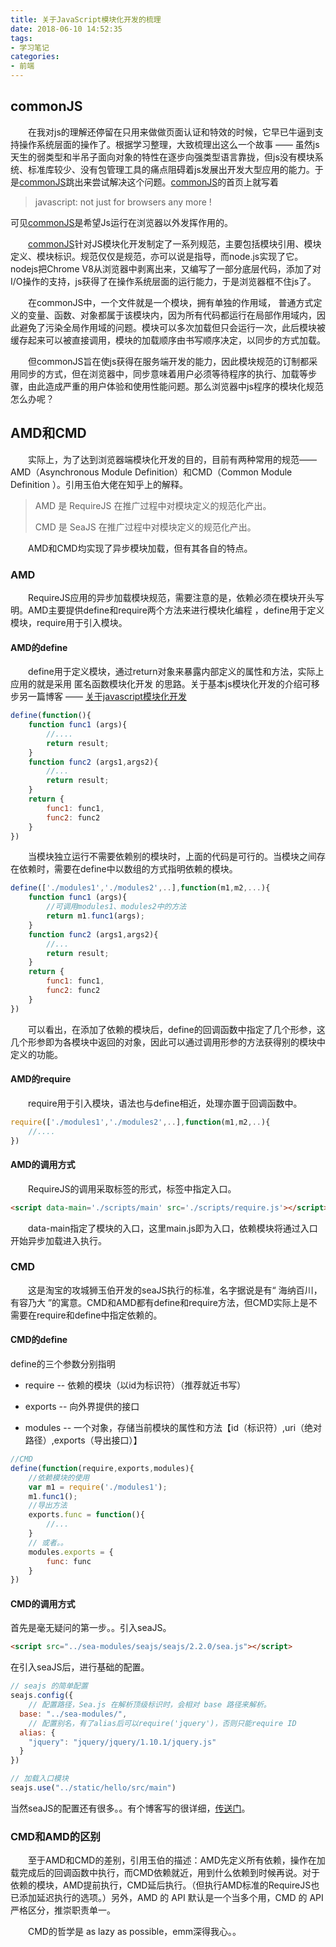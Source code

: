```yaml
---
title: 关于JavaScript模块化开发的梳理
date: 2018-06-10 14:52:35
tags:
- 学习笔记
categories: 
- 前端
---
```


## commonJS

&emsp;&emsp;在我对js的理解还停留在只用来做做页面认证和特效的时候，它早已牛逼到支持操作系统层面的操作了。根据学习整理，大致梳理出这么一个故事 —— 虽然js天生的弱类型和半吊子面向对象的特性在逐步向强类型语言靠拢，但js没有模块系统、标准库较少、没有包管理工具的痛点阻碍着js发展出开发大型应用的能力。于是[commonJS](http://www.commonjs.org/)跳出来尝试解决这个问题。[commonJS](http://www.commonjs.org/)的首页上就写着

> javascript: not just for browsers any more !

可见[commonJS](http://www.commonjs.org/)是希望Js运行在浏览器以外发挥作用的。

&emsp;&emsp;[commonJS](http://www.commonjs.org/)针对JS模块化开发制定了一系列规范，主要包括模块引用、模块定义、模块标识。规范仅仅是规范，亦可以说是指导，而node.js实现了它。nodejs把Chrome V8从浏览器中剥离出来，又编写了一部分底层代码，添加了对I/O操作的支持，js获得了在操作系统层面的运行能力，于是浏览器框不住js了。

&emsp;&emsp;在commonJS中，一个文件就是一个模块，拥有单独的作用域， 普通方式定义的变量、函数、对象都属于该模块内，因为所有代码都运行在局部作用域内，因此避免了污染全局作用域的问题。模块可以多次加载但只会运行一次，此后模块被缓存起来可以被直接调用，模块的加载顺序由书写顺序决定，以同步的方式加载。

&emsp;&emsp;但commonJS旨在使js获得在服务端开发的能力，因此模块规范的订制都采用同步的方式，但在浏览器中，同步意味着用户必须等待程序的执行、加载等步骤，由此造成严重的用户体验和使用性能问题。那么浏览器中js程序的模块化规范怎么办呢？

## AMD和CMD

&emsp;&emsp;实际上，为了达到浏览器端模块化开发的目的，目前有两种常用的规范——AMD（Asynchronous Module Definition）和CMD（Common Module Definition ）。引用玉伯大佬在知乎上的解释。

> AMD 是 RequireJS 在推广过程中对模块定义的规范化产出。
>
>  CMD 是 SeaJS 在推广过程中对模块定义的规范化产出。 

&emsp;&emsp;AMD和CMD均实现了异步模块加载，但有其各自的特点。

### AMD

&emsp;&emsp;RequireJS应用的异步加载模块规范，需要注意的是，依赖必须在模块开头写明。AMD主要提供define和require两个方法来进行模块化编程 ，define用于定义模块，require用于引入模块。

#### AMD的define

&emsp;&emsp;define用于定义模块，通过return对象来暴露内部定义的属性和方法，实际上应用的就是采用 匿名函数模块化开发 的思路。关于基本js模块化开发的介绍可移步另一篇博客 —— [关于javascript模块化开发](http://blog.xcola.top/2018/05/23/%E5%85%B3%E4%BA%8Ejavascript%E6%A8%A1%E5%9D%97%E5%8C%96%E5%BC%80%E5%8F%91/)

```javascript
define(function(){
    function func1 (args){
        //....
        return result;
    } 
    function func2 (args1,args2){
        //...
        return result;
    }
    return {
        func1: func1,
        func2: func2
    }
})
```

&emsp;&emsp;当模块独立运行不需要依赖别的模块时，上面的代码是可行的。当模块之间存在依赖时，需要在define中以数组的方式指明依赖的模块。

```javascript
define(['./modules1','./modules2',..],function(m1,m2,...){
    function func1 (args){
        //可调用modules1、modules2中的方法
        return m1.func1(args);
    } 
    function func2 (args1,args2){
        //...
        return result;
    }
    return {
        func1: func1,
        func2: func2
    }
})
```

&emsp;&emsp;可以看出，在添加了依赖的模块后，define的回调函数中指定了几个形参，这几个形参即为各模块中返回的对象，因此可以通过调用形参的方法获得别的模块中定义的功能。

#### AMD的require

&emsp;&emsp;require用于引入模块，语法也与define相近，处理亦置于回调函数中。

```javascript
require(['./modules1','./modules2',..],function(m1,m2,..){
    //....
})
```

#### AMD的调用方式

&emsp;&emsp;RequireJS的调用采取标签的形式，标签中指定入口。

```html
<script data-main='./scripts/main' src='./scripts/require.js'></script>
```

&emsp;&emsp;data-main指定了模块的入口，这里main.js即为入口，依赖模块将通过入口开始异步加载进入执行。

### CMD

&emsp;&emsp;这是淘宝的攻城狮玉伯开发的seaJS执行的标准，名字据说是有“ 海纳百川，有容乃大 ”的寓意。CMD和AMD都有define和require方法，但CMD实际上是不需要在require和define中指定依赖的。

#### CMD的define

define的三个参数分别指明

* require -- 依赖的模块（以id为标识符）（推荐就近书写）

* exports -- 向外界提供的接口

* modules -- 一个对象，存储当前模块的属性和方法【id（标识符）,uri（绝对路径）,exports（导出接口）】

  

```javascript
//CMD
define(function(require,exports,modules){
    //依赖模块的使用
    var m1 = require('./modules1');
    m1.func1();
    //导出方法
    exports.func = function(){
        //...
    }
    // 或者。。
    modules.exports = {
        func: func
    }
})
```

#### CMD的调用方式

首先是毫无疑问的第一步。。引入seaJS。

```html
<script src="../sea-modules/seajs/seajs/2.2.0/sea.js"></script>
```

在引入seaJS后，进行基础的配置。

```javascript
// seajs 的简单配置
seajs.config({
    // 配置路径，Sea.js 在解析顶级标识时，会相对 base 路径来解析。
  base: "../sea-modules/",
    // 配置别名，有了alias后可以require('jquery')，否则只能require ID
  alias: {		
    "jquery": "jquery/jquery/1.10.1/jquery.js" 
  }
})

// 加载入口模块
seajs.use("../static/hello/src/main")
```

当然seaJS的配置还有很多。。有个博客写的很详细，[传送门](http://yslove.net/seajs/)。

### CMD和AMD的区别

&emsp;&emsp;至于AMD和CMD的差别，引用玉伯的描述：AMD先定义所有依赖，操作在加载完成后的回调函数中执行，而CMD依赖就近，用到什么依赖到时候再说。对于依赖的模块，AMD提前执行，CMD延后执行。（但执行AMD标准的RequireJS也已添加延迟执行的选项。）另外，AMD 的 API 默认是一个当多个用，CMD 的 API 严格区分，推崇职责单一。 

&emsp;&emsp;CMD的哲学是 as lazy as possible，emm深得我心。。